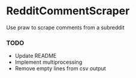 # RedditCommentScraper
Use praw to scrape comments from a subreddit

### TODO
- Update README
- Implement multiprocessing
- Remove empty lines from csv output
